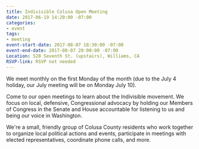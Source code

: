 ```yaml
---
title: Indivisible Colusa Open Meeting
date: 2017-06-19 14:20:00 -07:00
categories:
- event
tags:
- meeting
event-start-date: 2017-08-07 18:30:00 -07:00
event-end-date: 2017-08-07 20:00:00 -07:00
Location: 528 Seventh St. (upstairs), Williams, CA
RSVP-link: RSVP not needed
---
```


We meet monthly on the first Monday of the month (due to the July 4 holiday, our July meeting will be on Monday July 10). 

Come to our open meetings to learn about the Indivisible movement. We focus on local, defensive, Congressional advocacy by holding our Members of Congress in the Senate and House accountable for listening to us and being our voice in Washington. 

We're a small, friendly group of Colusa County residents who work together to organize local political actions and events, participate in meetings with elected representatives, coordinate phone calls, and more.

